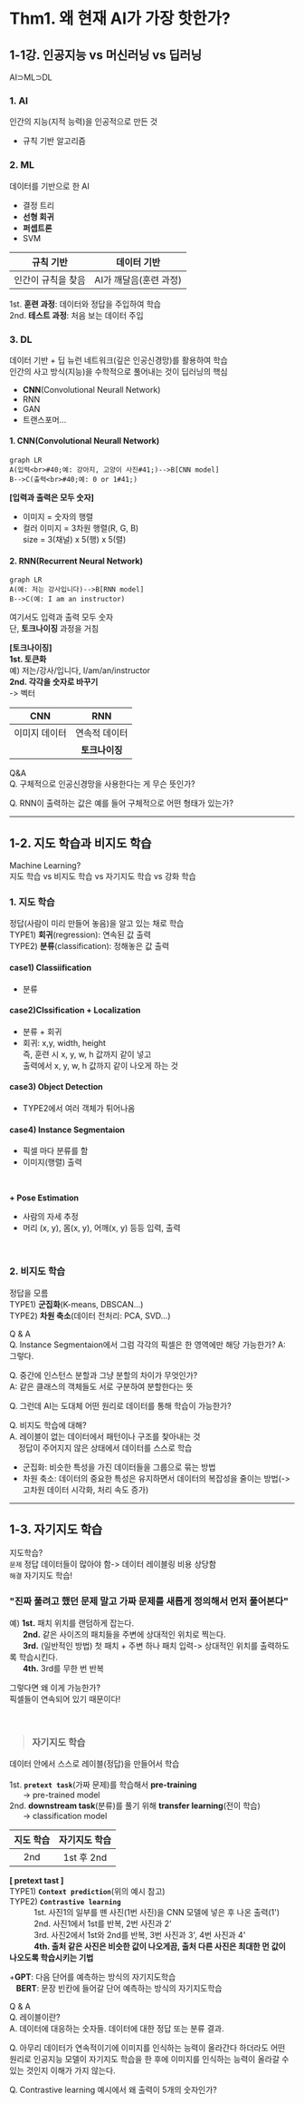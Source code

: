 # Thm1. 왜 현재 AI가 가장 핫한가?
## 1-1강. 인공지능 vs 머신러닝 vs 딥러닝  
AI⊃ML⊃DL 

### 1. AI
인간의 지능(지적 능력)을 인공적으로 만든 것  
- 규칙 기반 알고리즘  


### 2. ML
데이터를 기반으로 한 AI 
- 결정 트리
- **선형 회귀**
-  **퍼셉트론**
-   SVM

|규칙 기반|데이터 기반|
|--|--|
|인간이 규칙을 찾음|AI가 깨달음(훈련 과정)|  

1st. **훈련 과정**: 데이터와 정답을 주입하여 학습  
2nd. **테스트 과정**: 처음 보는 데이터 주입  


### 3. DL
데이터 기반 + 딥 뉴런 네트워크(깊은 인공신경망)를 활용하여 학습  
인간의 사고 방식(지능)을 수학적으로 풀어내는 것이 딥러닝의 핵심  
- **CNN**(Convolutional Neurall Network)
- RNN
- GAN
- 트랜스포머...  

#### 1. CNN(Convolutional Neurall Network)
```mermaid
graph LR
A(입력<br>#40;예: 강아지, 고양이 사진#41;)-->B[CNN model]
B-->C(출력<br>#40;예: 0 or 1#41;)
```

**[입력과 출력은 모두 숫자]**   
- 이미지 = 숫자의 행렬  
- 컬러 이미지 = 3차원 행렬(R, G, B)  
    size =  3(채널) x 5(행) x 5(렬)


#### 2. RNN(Recurrent Neural Network)
```mermaid
graph LR
A(예: 저는 강사입니다)-->B[RNN model]
B-->C(예: I am an instructor)
```
여기서도 입력과 출력 모두 숫자  
단,  **토크나이징** 과정을 거침

**[토크나이징]**  
**1st. 토큰화**  
예) 저는/강사/입니다, I/am/an/instructor  
**2nd. 각각을 숫자로 바꾸기**  
-> 벡터

|CNN|RNN|
|:--:|:--:|
|이미지 데이터|연속적 데이터|
||**토크나이징**|


Q&A  
Q. 구체적으로 인공신경망을 사용한다는 게 무슨 뜻인가?  

Q. RNN이 출력하는 값은 예를 들어 구체적으로 어떤 형태가 있는가?

---
## 1-2. 지도 학습과 비지도 학습

Machine Learning?  
지도 학습 vs 비지도 학습 vs 자기지도 학습 vs 강화 학습  

### 1. 지도 학습  
정답(사람이 미리 만들어 놓음)을 알고 있는 채로 학습  
TYPE1) **회귀**(regression): 연속된 값 출력  
TYPE2) **분류**(classification): 정해놓은 값 출력  

#### case1) Classiification
- 분류
 
#### case2)Clssification + Localization
- 분류 + 회귀
- 회귀: x,y, width, height  
즉, 훈련 시 x, y, w, h 값까지 같이 넣고  
출력에서 x, y, w, h 값까지 같이 나오게 하는 것

#### case3) Object Detection
- TYPE2에서 여러 객체가 튀어나옴

#### case4) Instance Segmentaion
- 픽셀 마다 분류를 함
- 이미지(행렬) 출력

<br>

**+ Pose Estimation**
- 사람의 자세 추정
- 머리 (x, y), 몸(x, y), 어깨(x, y) 등등 입력, 출력


<br>

### 2. 비지도 학습
정답을 모름  
TYPE1) **군집화**(K-means, DBSCAN...)  
TYPE2) **차원 축소**(데이터 전처리: PCA, SVD...)

Q & A   
Q. Instance Segmentaion에서 그럼 각각의 픽셀은 한 영역에만 해당 가능한가?
A: 그렇다.

Q. 중간에 인스턴스 분할과 그냥 분할의 차이가 무엇인가?  
A: 같은 클래스의 객체들도 서로 구분하여 분할한다는 뜻  

Q. 그런데 AI는 도대체 어떤 원리로 데이터를 통해 학습이 가능한가?  

Q. 비지도 학습에 대해?  
A. 레이블이 없는 데이터에서 패턴이나 구조를 찾아내는 것  
&nbsp;&nbsp;&nbsp;&nbsp;정답이 주어지지 않은 상태에서 데이터를 스스로 학습
   - 군집화: 비슷한 특성을 가진 데이터들을 그룹으로 묶는 방법
   - 차원 축소: 데이터의 중요한 특성은 유지하면서 데이터의 복잡성을 줄이는 방법(-> 고차원 데이터 시각화, 처리 속도 증가)

---
## 1-3. 자기지도 학습   
지도학습?  
`문제` 정답 데이터들이 많아야 함-> 데이터 레이블링 비용 상당함  
`해결` 자기지도 학습!  
### "진짜 풀려고 했던 문제 말고 가짜 문제를 새롭게 정의해서 먼저 풀어본다"  

예) **1st.** 패치 위치를 랜덤하게 잡는다.  
&nbsp;&nbsp;&nbsp;&nbsp;&nbsp;&nbsp;**2nd.** 같은 사이즈의 패치들을 주변에 상대적인 위치로 찍는다.  
&nbsp;&nbsp;&nbsp;&nbsp;&nbsp;&nbsp;**3rd.** (일반적인 방법) 첫 패치 + 주변 하나 패치 입력-> 상대적인 위치를 출력하도록 학습시킨다.  
&nbsp;&nbsp;&nbsp;&nbsp;&nbsp;&nbsp;**4th.** 3rd를 무한 번 반복  

그렇다면 왜 이게 가능한가?  
픽셀들이 연속되어 있기 때문이다!  

<br>

> ### 자기지도 학습  
데이터 안에서 스스로 레이블(정답)을 만들어서 학습  
<br>
1st. **`pretext task`**(가짜 문제)를 학습해서 **pre-training**  
&nbsp;&nbsp;&nbsp;&nbsp;&nbsp;&nbsp;-> pre-trained model  
2nd. **downstream task**(분류)를 풀기 위해 **transfer learning**(전이 학습)  
&nbsp;&nbsp;&nbsp;&nbsp;&nbsp;&nbsp;-> classification model

|지도 학습|자기지도 학습|
|:--:|:--:|
|2nd|1st 후 2nd|

**[ pretext tast ]**  
TYPE1) **`Context prediction`**(위의 예시 참고)  
TYPE2) **`Contrastive learning`**  
&nbsp;&nbsp;&nbsp;&nbsp;&nbsp;&nbsp;&nbsp;&nbsp;&nbsp;&nbsp;&nbsp;1st. 사진1의 일부를 뗀 사진(1번 사진)을 CNN 모델에 넣은 후 나온 출력(1')  
&nbsp;&nbsp;&nbsp;&nbsp;&nbsp;&nbsp;&nbsp;&nbsp;&nbsp;&nbsp;&nbsp;2nd. 사진1에서 1st를 반복, 2번 사진과 2'  
&nbsp;&nbsp;&nbsp;&nbsp;&nbsp;&nbsp;&nbsp;&nbsp;&nbsp;&nbsp;&nbsp;3rd. 사진2에서 1st와 2nd를 반복, 3번 사진과 3', 4번 사진과 4'  
&nbsp;&nbsp;&nbsp;&nbsp;&nbsp;&nbsp;&nbsp;&nbsp;&nbsp;&nbsp;&nbsp;**4th. 출처 같은 사진은 비슷한 값이 나오게끔, 출처 다른 사진은 최대한 먼 값이 나오도록 학습시키는 기법**  

+**GPT**: 다음 단어를 예측하는 방식의 자기지도학습  
&nbsp;&nbsp;&nbsp;**BERT**: 문장 빈칸에 들어갈 단어 예측하는 방식의 자기지도학습  

Q & A  
Q. 레이블이란?  
A. 데이터에 대응하는 숫자들. 데이터에 대한 정답 또는 분류 결과.  

Q. 아무리 데이터가 연속적이기에 이미지를 인식하는 능력이 올라간다 하더라도 어떤 원리로 인공지능 모델이 자기지도 학습을 한 후에 이미지를 인식하는 능력이 올라갈 수 있는 것인지 이해가 가지 않는다.  

Q. Contrastive learning 예시에서 왜 출력이 5개의 숫자인가?

